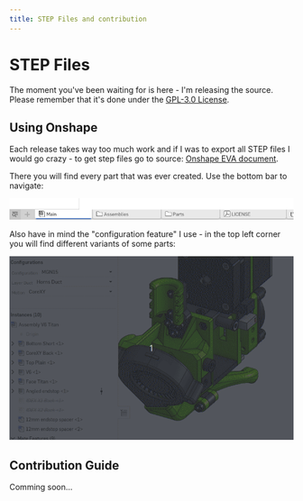 ```yaml
---
title: STEP Files and contribution
---
```


# STEP Files

The moment you've been waiting for is here - I'm releasing the source. Please remember that it's done under the [GPL-3.0 License](https://github.com/pkucmus/EVA/blob/master/LICENSE).

## Using Onshape

Each release takes way too much work and if I was to export all STEP files I would go crazy - to get step files go to source: [Onshape EVA document](https://cad.onshape.com/documents/1cea28d26150bba34a3d6614/v/b7d798bcab110a3f0ba9ead1/e/1ed71cfade3ccdcb05272d50).

There you will find every part that was ever created. Use the bottom bar to navigate:

![](assets/images/onshape_nav.png)

Also have in mind the "configuration feature" I use - in the top left corner you will find different variants of some parts:

![](assets/images/onshape_config.gif)

## Contribution Guide

Comming soon...
